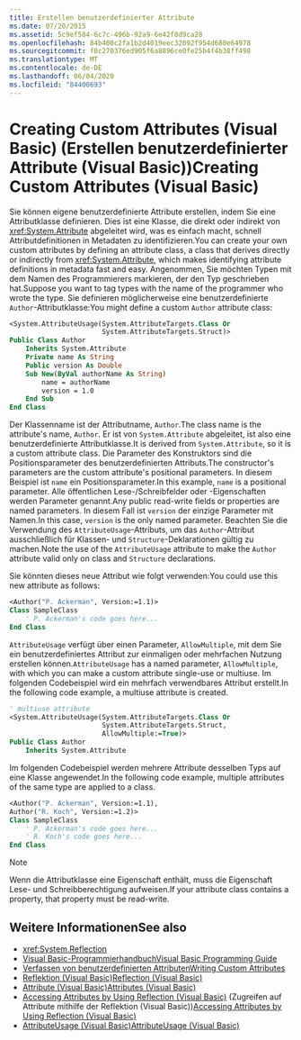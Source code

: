 ```yaml
---
title: Erstellen benutzerdefinierter Attribute
ms.date: 07/20/2015
ms.assetid: 5c9ef584-6c7c-496b-92a9-6e42f8d9ca28
ms.openlocfilehash: 84b400c2fa1b2d4019eec32092f954d680e64978
ms.sourcegitcommit: f8c270376ed905f6a8896ce0fe25b4f4b38ff498
ms.translationtype: MT
ms.contentlocale: de-DE
ms.lasthandoff: 06/04/2020
ms.locfileid: "84400693"
---
```

# <a name="creating-custom-attributes-visual-basic"></a><span data-ttu-id="04e95-102">Creating Custom Attributes (Visual Basic) (Erstellen benutzerdefinierter Attribute (Visual Basic))</span><span class="sxs-lookup"><span data-stu-id="04e95-102">Creating Custom Attributes (Visual Basic)</span></span>

<span data-ttu-id="04e95-103">Sie können eigene benutzerdefinierte Attribute erstellen, indem Sie eine Attributklasse definieren. Dies ist eine Klasse, die direkt oder indirekt von <xref:System.Attribute> abgeleitet wird, was es einfach macht, schnell Attributdefinitionen in Metadaten zu identifizieren.</span><span class="sxs-lookup"><span data-stu-id="04e95-103">You can create your own custom attributes by defining an attribute class, a class that derives directly or indirectly from <xref:System.Attribute>, which makes identifying attribute definitions in metadata fast and easy.</span></span> <span data-ttu-id="04e95-104">Angenommen, Sie möchten Typen mit dem Namen des Programmierers markieren, der den Typ geschrieben hat.</span><span class="sxs-lookup"><span data-stu-id="04e95-104">Suppose you want to tag types with the name of the programmer who wrote the type.</span></span> <span data-ttu-id="04e95-105">Sie definieren möglicherweise eine benutzerdefinierte `Author`-Attributklasse:</span><span class="sxs-lookup"><span data-stu-id="04e95-105">You might define a custom `Author` attribute class:</span></span>

```vb
<System.AttributeUsage(System.AttributeTargets.Class Or
                       System.AttributeTargets.Struct)>
Public Class Author
    Inherits System.Attribute
    Private name As String
    Public version As Double
    Sub New(ByVal authorName As String)
        name = authorName
        version = 1.0
    End Sub
End Class
```

<span data-ttu-id="04e95-106">Der Klassenname ist der Attributname, `Author`.</span><span class="sxs-lookup"><span data-stu-id="04e95-106">The class name is the attribute's name, `Author`.</span></span> <span data-ttu-id="04e95-107">Er ist von `System.Attribute` abgeleitet, ist also eine benutzerdefinierte Attributklasse.</span><span class="sxs-lookup"><span data-stu-id="04e95-107">It is derived from `System.Attribute`, so it is a custom attribute class.</span></span> <span data-ttu-id="04e95-108">Die Parameter des Konstruktors sind die Positionsparameter des benutzerdefinierten Attributs.</span><span class="sxs-lookup"><span data-stu-id="04e95-108">The constructor's parameters are the custom attribute's positional parameters.</span></span> <span data-ttu-id="04e95-109">In diesem Beispiel ist `name` ein Positionsparameter.</span><span class="sxs-lookup"><span data-stu-id="04e95-109">In this example, `name` is a positional parameter.</span></span> <span data-ttu-id="04e95-110">Alle öffentlichen Lese-/Schreibfelder oder -Eigenschaften werden Parameter genannt.</span><span class="sxs-lookup"><span data-stu-id="04e95-110">Any public read-write fields or properties are named parameters.</span></span> <span data-ttu-id="04e95-111">In diesem Fall ist `version` der einzige Parameter mit Namen.</span><span class="sxs-lookup"><span data-stu-id="04e95-111">In this case, `version` is the only named parameter.</span></span> <span data-ttu-id="04e95-112">Beachten Sie die Verwendung des `AttributeUsage`-Attributs, um das `Author`-Attribut ausschließlich für Klassen- und `Structure`-Deklarationen gültig zu machen.</span><span class="sxs-lookup"><span data-stu-id="04e95-112">Note the use of the `AttributeUsage` attribute to make the `Author` attribute valid only on class and `Structure` declarations.</span></span>

<span data-ttu-id="04e95-113">Sie könnten dieses neue Attribut wie folgt verwenden:</span><span class="sxs-lookup"><span data-stu-id="04e95-113">You could use this new attribute as follows:</span></span>

```vb
<Author("P. Ackerman", Version:=1.1)>
Class SampleClass
    ' P. Ackerman's code goes here...
End Class
```

<span data-ttu-id="04e95-114">`AttributeUsage` verfügt über einen Parameter, `AllowMultiple`, mit dem Sie ein benutzerdefiniertes Attribut zur einmaligen oder mehrfachen Nutzung erstellen können.</span><span class="sxs-lookup"><span data-stu-id="04e95-114">`AttributeUsage` has a named parameter, `AllowMultiple`, with which you can make a custom attribute single-use or multiuse.</span></span> <span data-ttu-id="04e95-115">Im folgenden Codebeispiel wird ein mehrfach verwendbares Attribut erstellt.</span><span class="sxs-lookup"><span data-stu-id="04e95-115">In the following code example, a multiuse attribute is created.</span></span>

```vb
' multiuse attribute
<System.AttributeUsage(System.AttributeTargets.Class Or
                       System.AttributeTargets.Struct,
                       AllowMultiple:=True)>
Public Class Author
    Inherits System.Attribute
```

<span data-ttu-id="04e95-116">Im folgenden Codebeispiel werden mehrere Attribute desselben Typs auf eine Klasse angewendet.</span><span class="sxs-lookup"><span data-stu-id="04e95-116">In the following code example, multiple attributes of the same type are applied to a class.</span></span>

```vb
<Author("P. Ackerman", Version:=1.1),
Author("R. Koch", Version:=1.2)>
Class SampleClass
    ' P. Ackerman's code goes here...
    ' R. Koch's code goes here...
End Class
```

> [!NOTE]
> <span data-ttu-id="04e95-117">Wenn die Attributklasse eine Eigenschaft enthält, muss die Eigenschaft Lese- und Schreibberechtigung aufweisen.</span><span class="sxs-lookup"><span data-stu-id="04e95-117">If your attribute class contains a property, that property must be read-write.</span></span>

## <a name="see-also"></a><span data-ttu-id="04e95-118">Weitere Informationen</span><span class="sxs-lookup"><span data-stu-id="04e95-118">See also</span></span>

- <xref:System.Reflection>
- [<span data-ttu-id="04e95-119">Visual Basic-Programmierhandbuch</span><span class="sxs-lookup"><span data-stu-id="04e95-119">Visual Basic Programming Guide</span></span>](../../index.md)
- [<span data-ttu-id="04e95-120">Verfassen von benutzerdefinierten Attributen</span><span class="sxs-lookup"><span data-stu-id="04e95-120">Writing Custom Attributes</span></span>](../../../../standard/attributes/writing-custom-attributes.md)
- [<span data-ttu-id="04e95-121">Reflektion (Visual Basic)</span><span class="sxs-lookup"><span data-stu-id="04e95-121">Reflection (Visual Basic)</span></span>](../reflection.md)
- [<span data-ttu-id="04e95-122">Attribute (Visual Basic)</span><span class="sxs-lookup"><span data-stu-id="04e95-122">Attributes (Visual Basic)</span></span>](../../../language-reference/attributes.md)
- <span data-ttu-id="04e95-123">[Accessing Attributes by Using Reflection (Visual Basic)](accessing-attributes-by-using-reflection.md) (Zugreifen auf Attribute mithilfe der Reflektion (Visual Basic))</span><span class="sxs-lookup"><span data-stu-id="04e95-123">[Accessing Attributes by Using Reflection (Visual Basic)](accessing-attributes-by-using-reflection.md)</span></span>
- [<span data-ttu-id="04e95-124">AttributeUsage (Visual Basic)</span><span class="sxs-lookup"><span data-stu-id="04e95-124">AttributeUsage (Visual Basic)</span></span>](attributeusage.md)
